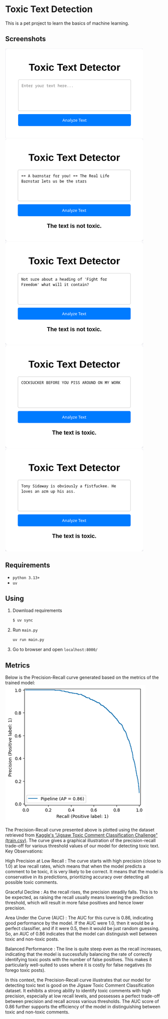 # Toxic Text Detection

This is a pet project to learn the basics of machine learning.

## Screenshots

![Empty text area](screenshots/emptytextarea.png)  
![Not toxic text](screenshots/nottoxictext.png)  
![Not toxic text](screenshots/nottoxictext1.png)  
![Toxic text](screenshots/toxictext.png)  
![Toxic text](screenshots/toxictext1.png)  

## Requirements

- `python 3.13+`
- `uv`

## Using

1. Download requirements
    ```bash
    $ uv sync 
    ```
2. Run `main.py`
    ```bash
    uv run main.py
    ```
3. Go to browser and open `localhost:8000/`

## Metrics
Below is the Precision-Recall curve generated based on the metrics of the trained model:
![Precision-Recall curve](screenshots/precreccurve.png)

The Precision-Recall curve presented above is plotted using the dataset retrieved from [Kaggle's "Jigsaw Toxic Comment Classification Challenge" (train.csv)](https://www.kaggle.com/datasets/julian3833/jigsaw-toxic-comment-classification-challenge?select=train.csv). The curve gives a graphical illustration of the precision-recall trade-off for various threshold values of our model for detecting toxic text.
Key Observations:

High Precision at Low Recall : The curve starts with high precision (close to 1.0) at low recall rates, which means that when the model predicts a comment to be toxic, it is very likely to be correct. It means that the model is conservative in its predictions, prioritizing accuracy over detecting all possible toxic comments.

Graceful Decline : As the recall rises, the precision steadily falls. This is to be expected, as raising the recall usually means lowering the prediction threshold, which will result in more false positives and hence lower precision.

Area Under the Curve (AUC) : The AUC for this curve is 0.86, indicating good performance by the model. If the AUC were 1.0, then it would be a perfect classifier, and if it were 0.5, then it would be just random guessing. So, an AUC of 0.86 indicates that the model can distinguish well between toxic and non-toxic posts.

Balanced Performance : The line is quite steep even as the recall increases, indicating that the model is successfully balancing the rate of correctly identifying toxic posts with the number of false positives. This makes it particularly well-suited to uses where it is costly for false negatives (to forego toxic posts).

In this context, the Precision-Recall curve illustrates that our model for detecting toxic text is good on the Jigsaw Toxic Comment Classification dataset. It exhibits a strong ability to identify toxic comments with high precision, especially at low recall levels, and possesses a perfect trade-off between precision and recall across various thresholds. The AUC score of 0.86 further supports the efficiency of the model in distinguishing between toxic and non-toxic comments.

